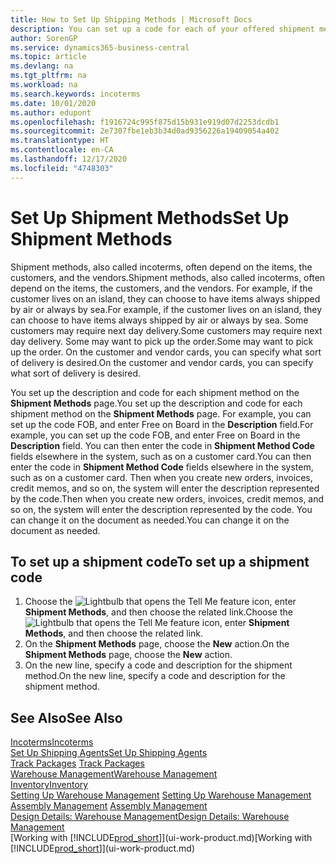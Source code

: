 ```yaml
---
title: How to Set Up Shipping Methods | Microsoft Docs
description: You can set up a code for each of your offered shipment methods, such as  and enter information about them.
author: SorenGP
ms.service: dynamics365-business-central
ms.topic: article
ms.devlang: na
ms.tgt_pltfrm: na
ms.workload: na
ms.search.keywords: incoterms
ms.date: 10/01/2020
ms.author: edupont
ms.openlocfilehash: f1916724c995f875d15b931e919d07d2253dcdb1
ms.sourcegitcommit: 2e7307fbe1eb3b34d0ad9356226a19409054a402
ms.translationtype: HT
ms.contentlocale: en-CA
ms.lasthandoff: 12/17/2020
ms.locfileid: "4748303"
---
```

# <a name="set-up-shipment-methods"></a><span data-ttu-id="05c14-103">Set Up Shipment Methods</span><span class="sxs-lookup"><span data-stu-id="05c14-103">Set Up Shipment Methods</span></span>
<span data-ttu-id="05c14-104">Shipment methods, also called incoterms, often depend on the items, the customers, and the vendors.</span><span class="sxs-lookup"><span data-stu-id="05c14-104">Shipment methods, also called incoterms, often depend on the items, the customers, and the vendors.</span></span> <span data-ttu-id="05c14-105">For example, if the customer lives on an island, they can choose to have items always shipped by air or always by sea.</span><span class="sxs-lookup"><span data-stu-id="05c14-105">For example, if the customer lives on an island, they can choose to have items always shipped by air or always by sea.</span></span> <span data-ttu-id="05c14-106">Some customers may require next day delivery.</span><span class="sxs-lookup"><span data-stu-id="05c14-106">Some customers may require next day delivery.</span></span> <span data-ttu-id="05c14-107">Some may want to pick up the order.</span><span class="sxs-lookup"><span data-stu-id="05c14-107">Some may want to pick up the order.</span></span> <span data-ttu-id="05c14-108">On the customer and vendor cards, you can specify what sort of delivery is desired.</span><span class="sxs-lookup"><span data-stu-id="05c14-108">On the customer and vendor cards, you can specify what sort of delivery is desired.</span></span>

<span data-ttu-id="05c14-109">You set up the description and code for each shipment method on the **Shipment Methods** page.</span><span class="sxs-lookup"><span data-stu-id="05c14-109">You set up the description and code for each shipment method on the **Shipment Methods** page.</span></span> <span data-ttu-id="05c14-110">For example, you can set up the code FOB, and enter Free on Board in the **Description** field.</span><span class="sxs-lookup"><span data-stu-id="05c14-110">For example, you can set up the code FOB, and enter Free on Board in the **Description** field.</span></span> <span data-ttu-id="05c14-111">You can then enter the code in **Shipment Method Code** fields elsewhere in the system, such as on a customer card.</span><span class="sxs-lookup"><span data-stu-id="05c14-111">You can then enter the code in **Shipment Method Code** fields elsewhere in the system, such as on a customer card.</span></span> <span data-ttu-id="05c14-112">Then when you create new orders, invoices, credit memos, and so on, the system will enter the description represented by the code.</span><span class="sxs-lookup"><span data-stu-id="05c14-112">Then when you create new orders, invoices, credit memos, and so on, the system will enter the description represented by the code.</span></span> <span data-ttu-id="05c14-113">You can change it on the document as needed.</span><span class="sxs-lookup"><span data-stu-id="05c14-113">You can change it on the document as needed.</span></span>

## <a name="to-set-up-a-shipment-code"></a><span data-ttu-id="05c14-114">To set up a shipment code</span><span class="sxs-lookup"><span data-stu-id="05c14-114">To set up a shipment code</span></span>
1. <span data-ttu-id="05c14-115">Choose the ![Lightbulb that opens the Tell Me feature](media/ui-search/search_small.png "Tell me what you want to do") icon, enter **Shipment Methods**, and then choose the related link.</span><span class="sxs-lookup"><span data-stu-id="05c14-115">Choose the ![Lightbulb that opens the Tell Me feature](media/ui-search/search_small.png "Tell me what you want to do") icon, enter **Shipment Methods**, and then choose the related link.</span></span>
2. <span data-ttu-id="05c14-116">On the **Shipment Methods** page, choose the **New** action.</span><span class="sxs-lookup"><span data-stu-id="05c14-116">On the **Shipment Methods** page, choose the **New** action.</span></span>
3. <span data-ttu-id="05c14-117">On the new line, specify a code and description for the shipment method.</span><span class="sxs-lookup"><span data-stu-id="05c14-117">On the new line, specify a code and description for the shipment method.</span></span>

## <a name="see-also"></a><span data-ttu-id="05c14-118">See Also</span><span class="sxs-lookup"><span data-stu-id="05c14-118">See Also</span></span>
[<span data-ttu-id="05c14-119">Incoterms</span><span class="sxs-lookup"><span data-stu-id="05c14-119">Incoterms</span></span>](https://iccwbo.org/resources-for-business/incoterms-rules)  
[<span data-ttu-id="05c14-120">Set Up Shipping Agents</span><span class="sxs-lookup"><span data-stu-id="05c14-120">Set Up Shipping Agents</span></span>](sales-how-to-set-up-shipping-agents.md)  
<span data-ttu-id="05c14-121">[Track Packages](sales-how-track-packages.md)  </span><span class="sxs-lookup"><span data-stu-id="05c14-121">[Track Packages](sales-how-track-packages.md)  </span></span>  
[<span data-ttu-id="05c14-122">Warehouse Management</span><span class="sxs-lookup"><span data-stu-id="05c14-122">Warehouse Management</span></span>](warehouse-manage-warehouse.md)  
[<span data-ttu-id="05c14-123">Inventory</span><span class="sxs-lookup"><span data-stu-id="05c14-123">Inventory</span></span>](inventory-manage-inventory.md)  
<span data-ttu-id="05c14-124">[Setting Up Warehouse Management](warehouse-setup-warehouse.md)   </span><span class="sxs-lookup"><span data-stu-id="05c14-124">[Setting Up Warehouse Management](warehouse-setup-warehouse.md)   </span></span>  
<span data-ttu-id="05c14-125">[Assembly Management](assembly-assemble-items.md)  </span><span class="sxs-lookup"><span data-stu-id="05c14-125">[Assembly Management](assembly-assemble-items.md)  </span></span>  
[<span data-ttu-id="05c14-126">Design Details: Warehouse Management</span><span class="sxs-lookup"><span data-stu-id="05c14-126">Design Details: Warehouse Management</span></span>](design-details-warehouse-management.md)  
<span data-ttu-id="05c14-127">[Working with [!INCLUDE[prod_short](includes/prod_short.md)]](ui-work-product.md)</span><span class="sxs-lookup"><span data-stu-id="05c14-127">[Working with [!INCLUDE[prod_short](includes/prod_short.md)]](ui-work-product.md)</span></span>  
